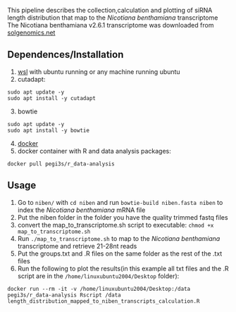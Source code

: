 This pipeline describes the collection,calculation and plotting of siRNA length distribution that map to the *Nicotiana benthamiana* transcriptome
The Nicotiana benthamiana v2.6.1 transcriptome was downloaded from [solgenomics.net](https://solgenomics.net/ftp/genomes/Nicotiana_benthamianaV261/Nbenthamiana_Annotation/)

## Dependences/Installation
1. [wsl](https://learn.microsoft.com/en-us/windows/wsl/install) with ubuntu running or any machine running ubuntu
2. cutadapt: 
```shell
sudo apt update -y
sudo apt install -y cutadapt
```
3. bowtie
```shell
sudo apt update -y
sudo apt install -y bowtie
```
4. [docker](https://www.digitalocean.com/community/tutorials/how-to-install-and-use-docker-on-ubuntu-20-04)
5. docker container with R and data analysis packages:
```shell
docker pull pegi3s/r_data-analysis
```
## Usage 
1. Go to  `niben/` with `cd niben` and run `bowtie-build niben.fasta niben` to index the *Nicotiana benthamiana* mRNA file
2. Put the niben folder in the folder you have the quality trimmed fastq files
3. convert the map_to_transcriptome.sh script to executable: `chmod +x map_to_transcriptome.sh`
4. Run `./map_to_transcriptome.sh` to map to the *Nicotiana benthamiana* transcriptome and retrieve 21-28nt reads
5. Put the groups.txt and .R files on the same folder as the rest of the .txt files
6. Run the following to plot the results(in this example all txt files and the .R script are in the `/home/linuxubuntu2004/Desktop` folder): 
```shell
docker run --rm -it -v /home/linuxubuntu2004/Desktop:/data pegi3s/r_data-analysis Rscript /data length_distribution_mapped_to_niben_transcripts_calculation.R
``` 